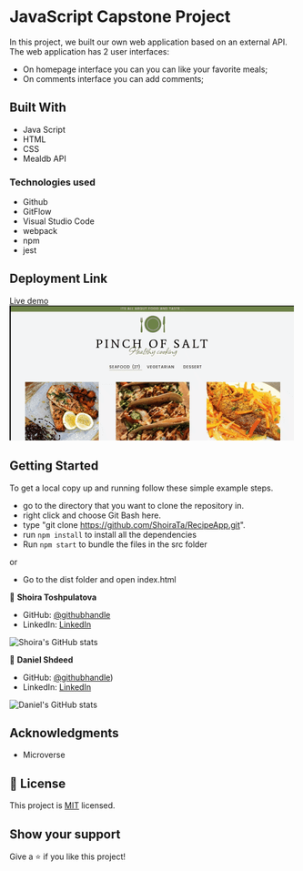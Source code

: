 # JavaScript Capstone Project

In this project, we built our own web application based on an external API. The web application has 2 user interfaces:

- On homepage interface you can you can like your favorite meals;
- On comments interface you can add comments;

## Built With

- Java Script
- HTML
- CSS
- Mealdb API

### Technologies used

- Github
- GitFlow
- Visual Studio Code
- webpack
- npm
- jest

## Deployment Link

[Live demo](https://shoirata.github.io/RecipeApp/)
![](demo.gif)

## Getting Started

To get a local copy up and running follow these simple example steps.

- go to the directory that you want to clone the repository in.
- right click and choose Git Bash here.
- type "git clone https://github.com/ShoiraTa/RecipeApp.git".
- run `npm install` to install all the dependencies
- Run `npm start` to bundle the files in the src folder

or

- Go to the dist folder and open index.html

👤 **Shoira Toshpulatova**

- GitHub: [@githubhandle](https://github.com/shoirata)
- LinkedIn: [LinkedIn](https://www.linkedin.com/in/shoira-tashpulatova-bab4a7122/)

![Shoira's GitHub stats](https://github-readme-stats.vercel.app/api?username=shoirata&count_private=true&theme=dark&show_icons=true)

👤 **Daniel Shdeed**

- GitHub: [@githubhandle](https://github.com/Danieldotcomcoder))
- LinkedIn: [LinkedIn](https://www.linkedin.com/in/daniel-shdeed-832b03115/)

![Daniel's GitHub stats](https://github-readme-stats.vercel.app/api?username=danieldotcomcoder&count_private=true&theme=dark&show_icons=true)

## Acknowledgments

- Microverse

## 📝 License

This project is [MIT](./MIT) licensed.

## Show your support

Give a ⭐️ if you like this project!
